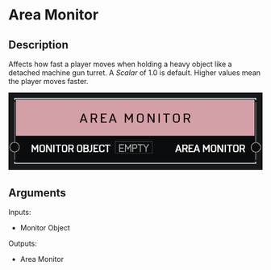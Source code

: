 # Area Monitor

## Description

Affects how fast a player moves when holding a heavy object like a detached machine gun turret. A _Scalar_ of 1.0 is default. Higher values mean the player moves faster.

![Area Monitor](../../.gitbook/assets/images/scripting/variables-basic/area-monitor.png)

## Arguments

Inputs:

* Monitor Object

Outputs:

* Area Monitor
